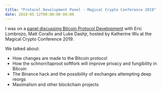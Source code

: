 ```yaml
---
title: "Protocol Development Panel - Magical Crypto Conference 2019"
date: 2019-05-12T00:00:00-04:00
---
```


I was on a [panel discussing Bitcoin Protocol
Development](https://www.youtube.com/watch?v=zFN__b6ARH4&feature=youtu.be&t=15940)
with Eric Lombrozo, Matt Corallo and Luke Dashjr, hosted by Katherine Wu at the
Magical Crypto Conference 2019.

We talked about:

- How changes are made to the Bitcoin protocol
- How the schnorr/taproot softfork will improve privacy and fungibility in Bitcoin
- The Binance hack and the possibility of exchanges attempting deep reorgs
- Maximalism and other blockchain projects
